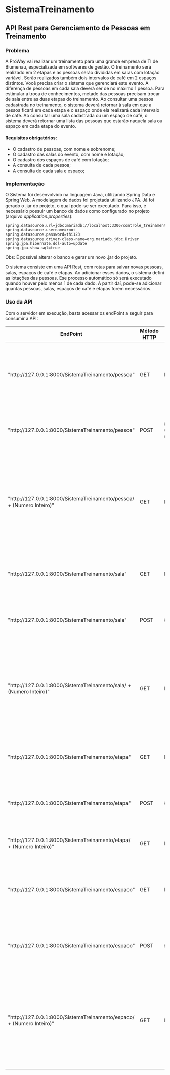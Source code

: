 # SistemaTreinamento

## API Rest para Gerenciamento de Pessoas em Treinamento

### Problema

A ProWay vai realizar um treinamento para uma grande empresa de TI de Blumenau, especializada em softwares de gestão. O treinamento será realizado em 2 etapas e as pessoas serão divididas em salas com lotação variável. Serão realizados também dois intervalos de café em 2 espaços distintos. Você precisa criar o sistema que gerenciará este evento.
A diferença de pessoas em cada sala deverá ser de no máximo 1 pessoa. Para estimular a troca de conhecimentos, metade das pessoas precisam trocar de sala entre as duas etapas do treinamento.
Ao consultar uma pessoa cadastrada no treinamento, o sistema deverá retornar à sala em que a pessoa ficará em cada etapa e o espaço onde ela realizará cada intervalo de café.
Ao consultar uma sala cadastrada ou um espaço de café, o sistema deverá retornar uma lista das pessoas que estarão naquela sala ou espaço em cada etapa do evento.

#### Requisitos obrigatórios:

* O cadastro de pessoas, com nome e sobrenome;
* O cadastro das salas do evento, com nome e lotação;
* O cadastro dos espaços de café com lotação;
* A consulta de cada pessoa;
* A consulta de cada sala e espaço;

### Implementação

O Sistema foi desenvolvido na linguagem Java, utilizando Spring Data e Spring Web. A modelagem de dados foi projetada utilizando JPA. Já foi gerado o .jar do projeto, o qual pode-se ser executado. Para isso, é necessário possuir um banco de dados como configurado no projeto (arquivo *application.properties*):

```
spring.datasource.url=jdbc:mariadb://localhost:3306/controle_treinamento
spring.datasource.username=root
spring.datasource.password=thi123
spring.datasource.driver-class-name=org.mariadb.jdbc.Driver
spring.jpa.hibernate.ddl-auto=update
spring.jpa.show-sql=true
```
Obs: É possível alterar o banco e gerar um novo .jar do projeto.

O sistema consiste em uma API Rest, com rotas para salvar novas pessoas, salas, espaços de café e etapas. Ao adicionar esses dados, o sistema defini as lotações das pessoas. Ese processo automático só será executado quando houver pelo menos 1 de cada dado. A partir daí, pode-se adicionar quantas pessoas, salas, espaços de café e etapas forem necessários.

### Uso da API

Com o servidor em execução, basta acessar os endPoint a seguir para consumir a API:

<table>
	<thead>
		<th>EndPoint</th>
		<th>Método HTTP</th>
		<th>Formato JSON para envio</th>
		<th>Resultado</th>
	</thead>
	<tbody>
		<tr>
			<td>"http://127.0.0.1:8000/SistemaTreinamento/pessoa"</td>
			<td>GET</td>
			<td>Não há</td>
			<td>Retornará uma lista de pessoas salvas, mostrando apenas seu nome e sobrenome</td>
		</tr>
		<tr>
			<td>"http://127.0.0.1:8000/SistemaTreinamento/pessoa"</td>
			<td>POST</td>
			<td>{"nome":"(Texto)","sobrenome":"(Texto)"}</td>
			<td>Salvará uma nova pessoa e retornará seus dados salvos</td>
		</tr>
		<tr>
			<td>"http://127.0.0.1:8000/SistemaTreinamento/pessoa/ + (Numero Inteiro)"</td>
			<td>GET</td>
			<td>Não há</td>
			<td>Retornará uma pessoa salva, mostrando seu nome, sobrenome e uma lista contendo a sala e o espaço de café que estará em cada etapa salva</td>
		</tr>
		<tr>
			<td>"http://127.0.0.1:8000/SistemaTreinamento/sala"</td>
			<td>GET</td>
			<td>Não há</td>
			<td>Retornará uma lista de salas salvas, mostrando apenas seu nome</td>
		</tr>
		<tr>
			<td>"http://127.0.0.1:8000/SistemaTreinamento/sala"</td>
			<td>POST</td>
			<td>{"nome":"(Texto)"}</td>
			<td>Salvará uma nova sala e retornará seus dados salvos</td>
		</tr>
		<tr>
			<td>"http://127.0.0.1:8000/SistemaTreinamento/sala/ + (Numero Inteiro)"</td>
			<td>GET</td>
			<td>Não há</td>
			<td>Retornará uma sala salva, mostrando seu nome e uma lista contendo as pessoas que estarão presentes em cada etapa salva</td>
		</tr>
		<tr>
			<td>"http://127.0.0.1:8000/SistemaTreinamento/etapa"</td>
			<td>GET</td>
			<td>Não há</td>
			<td>Retornará uma lista de etapas salvas, mostrando apenas seu nome</td>
		</tr>
		<tr>
			<td>"http://127.0.0.1:8000/SistemaTreinamento/etapa"</td>
			<td>POST</td>
			<td>{"nome":"(Texto)"}</td>
			<td>Salvará uma nova etapa e retornará seus dados salvos</td>
		</tr>
		<tr>
			<td>"http://127.0.0.1:8000/SistemaTreinamento/etapa/ + (Numero Inteiro)"</td>
			<td>GET</td>
			<td>Não há</td>
			<td>Retornará uma etapa salva, mostrando seu nome</td>
		</tr>
		<tr>
			<td>"http://127.0.0.1:8000/SistemaTreinamento/espaco"</td>
			<td>GET</td>
			<td>Não há</td>
			<td>Retornará uma lista de espaços de café salvos, mostrando apenas seu nome</td>
		</tr>
		<tr>
			<td>"http://127.0.0.1:8000/SistemaTreinamento/espaco"</td>
			<td>POST</td>
			<td>{"nome":"(Texto)"}</td>
			<td>Salvará um novo espaço de café e retornará seus dados salvos</td>
		</tr>
		<tr>
			<td>"http://127.0.0.1:8000/SistemaTreinamento/espaco/ + (Numero Inteiro)"</td>
			<td>GET</td>
			<td>Não há</td>
			<td>Retornará um espaço de café salvo, mostrando seu nome e uma lista contendo as pessoas que estarão presentes em cada etapa salva</td>
		</tr>
	</tbody>
</table>